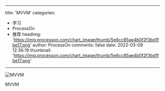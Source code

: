 
---
title: 'MVVM'
categories: 
 - 学习
 - ProcessOn
 - 推荐
headimg: 'https://img.processon.com/chart_image/thumb/5e6cc85ae4b0f2f3bd1fbe17.png'
author: ProcessOn
comments: false
date: 2022-03-09 12:36:19
thumbnail: 'https://img.processon.com/chart_image/thumb/5e6cc85ae4b0f2f3bd1fbe17.png'
---

<div>   
<img class="thumb" alt="MVVM" src="https://img.processon.com/chart_image/thumb/5e6cc85ae4b0f2f3bd1fbe17.png" referrerpolicy="no-referrer">
<p>MVVM</p>  
</div>
            